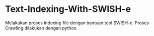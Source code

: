 # Text-Indexing-With-SWISH-e
Melakukan proses indexing file dengan bantuan tool SWISH-e. Proses Crawling dilakukan dengan python.
